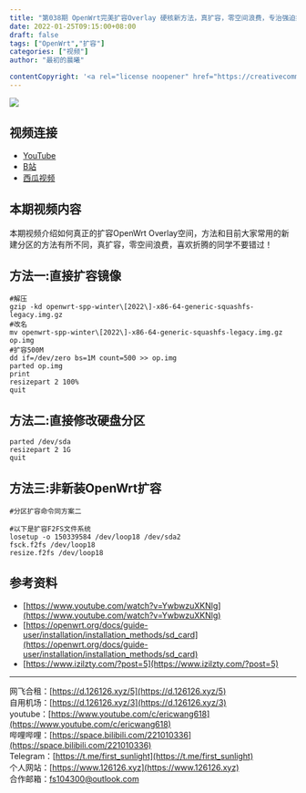 ```yaml
---
title: "第038期 OpenWrt完美扩容Overlay 硬核新方法，真扩容，零空间浪费，专治强迫症！"
date: 2022-01-25T09:15:00+08:00
draft: false
tags: ["OpenWrt","扩容"]
categories: ["视频"]
author: "最初的晨曦"

contentCopyright: '<a rel="license noopener" href="https://creativecommons.org/licenses/by-nc-sa/4.0/deed.zh" target="_blank">本文章采用 CC BY-NC-SA 4.0 许可协议</a>'
---
```


![](../../images/038/0.jpg)
	
## 视频连接
- [YouTube](https://www.youtube.com/watch?v=Kap02m83W40)
- [B站](https://www.bilibili.com/video/BV1Ja411m7XA/)
- [西瓜视频](https://www.ixigua.com/7057170215422919182)

## 本期视频内容

本期视频介绍如何真正的扩容OpenWrt Overlay空间，方法和目前大家常用的新建分区的方法有所不同，真扩容，零空间浪费，喜欢折腾的同学不要错过！

## 方法一:直接扩容镜像

```
#解压
gzip -kd openwrt-spp-winter\[2022\]-x86-64-generic-squashfs-legacy.img.gz
#改名
mv openwrt-spp-winter\[2022\]-x86-64-generic-squashfs-legacy.img.gz op.img
#扩容500M
dd if=/dev/zero bs=1M count=500 >> op.img
parted op.img
print
resizepart 2 100%
quit
```

## 方法二:直接修改硬盘分区

```
parted /dev/sda
resizepart 2 1G
quit
```
## 方法三:非新装OpenWrt扩容

```
#分区扩容命令同方案二

#以下是扩容F2FS文件系统
losetup -o 150339584 /dev/loop18 /dev/sda2
fsck.f2fs /dev/loop18
resize.f2fs /dev/loop18
```


## 参考资料

- [https://www.youtube.com/watch?v=YwbwzuXKNlg](https://www.youtube.com/watch?v=YwbwzuXKNlg)
- [https://openwrt.org/docs/guide-user/installation/installation_methods/sd_card](https://openwrt.org/docs/guide-user/installation/installation_methods/sd_card)
- [https://www.izilzty.com/?post=5](https://www.izilzty.com/?post=5)

---

网飞合租：[https://d.126126.xyz/5](https://d.126126.xyz/5)  
自用机场：[https://d.126126.xyz/3](https://d.126126.xyz/3)  
youtube：[https://www.youtube.com/c/ericwang618](https://www.youtube.com/c/ericwang618)  
哔哩哔哩：[https://space.bilibili.com/221010336](https://space.bilibili.com/221010336)  
Telegram：[https://t.me/first_sunlight](https://t.me/first_sunlight)  
个人网站：[https://www.126126.xyz](https://www.126126.xyz)  
合作邮箱：fs104300@outlook.com